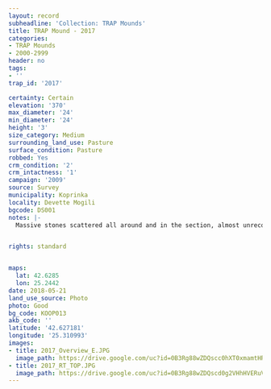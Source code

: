 ```yaml
---
layout: record
subheadline: 'Collection: TRAP Mounds'
title: TRAP Mound - 2017
categories:
- TRAP Mounds
- 2000-2999
header: no
tags:
- ''
trap_id: '2017'

certainty: Certain
elevation: '370'
max_diameter: '24'
min_diameter: '24'
height: '3'
size_category: Medium
surrounding_land_use: Pasture
surface_condition: Pasture
robbed: Yes
crm_condition: '2'
crm_intactness: '1'
campaign: '2009'
source: Survey
municipality: Koprinka
locality: Devette Mogili
bgcode: DS001
notes: |-
  Massive stones scattered all around and in the section, almost unrecognizable (vegetation).


rights: standard


maps:
  lat: 42.6285
  lon: 25.2442
date: 2018-05-21
land_use_source: Photo
photo: Good
bg_code: KOOP013
akb_code: ''
latitude: '42.627181'
longitude: '25.310993'
images:
- title: 2017_Overview_E.JPG
  image_path: https://drive.google.com/uc?id=0B3Rg88wZDQscc0hXT0xmamtHR0U
- title: 2017_RT_TOP.JPG
  image_path: https://drive.google.com/uc?id=0B3Rg88wZDQscd0g2VHhHVERuVGM
---
```

